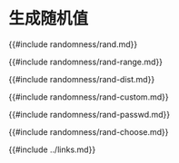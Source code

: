 # 生成随机值

<!--
> [algorithms/randomness.md](https://github.com/rust-lang-nursery/rust-cookbook/blob/master/src/algorithms/randomness.md)
> <br />
> commit - 97dabe59ae705bf6a2aaebbcd1d189ec2a83f98b - 2018.07.11
-->

{{#include randomness/rand.md}}

{{#include randomness/rand-range.md}}

{{#include randomness/rand-dist.md}}

{{#include randomness/rand-custom.md}}

{{#include randomness/rand-passwd.md}}

{{#include randomness/rand-choose.md}}

{{#include ../links.md}}
